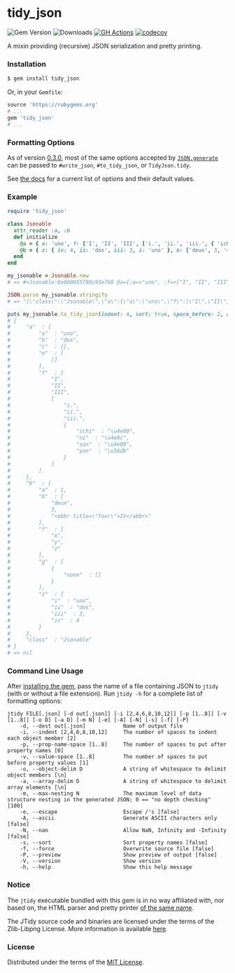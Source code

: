 # tidy_json

![Gem Version][gem_version_badge]  ![Downloads][gem_downloads]  [![GH Actions][build_status_badge]][build_status]  [![codecov][codecov_badge]][codecov_status]

A mixin providing (recursive) JSON serialization and pretty printing.

### Installation

```bash
$ gem install tidy_json
```

Or, in your `Gemfile`:

```ruby
source 'https://rubygems.org'
# ...
gem 'tidy_json'
# ...
```

### Formatting Options

As of version [0.3.0][], most of the same options accepted by [`JSON.generate`][]
can be passed to `#write_json`, `#to_tidy_json`, or `TidyJson.tidy`.

See [the docs][] for a current list of options and their default values.

### Example

```ruby
require 'tidy_json'

class Jsonable
  attr_reader :a, :b
  def initialize
    @a = { a: 'uno', f: ['I', 'II', 'III', ['i.', 'ii.', 'iii.', { 'ichi': "\u{4e00}", 'ni': "\u{4e8c}", 'san': "\u{4e09}", 'yon': "\u{56db}" }]], c: {}, b: 'dos', e: [[]] }
    @b = { z: { iv: 4, ii: 'dos', iii: 3, i: 'uno' }, b: ['deux', 3, '<abbr title="four">IV</abbr>'], a: 1, g: [{ none: [] }], f: %w[x y z] }
  end
end

my_jsonable = Jsonable.new
# => #<Jsonable:0x000055790c93e768 @a={:a=>"uno", :f=>["I", "II", "III", ["i.", "ii.", "iii.", {:ichi=>"一", :ni=>"二", :san=>"三", :yon=>"四"}]], :c=>{}, :b=>"dos", :e=>[[]]}, @b={:z=>{:iv=>4, :ii=>"dos", :iii=>3, :i=>"uno"}, :b=>["deux", 3, "<abbr title=\"four\">IV</abbr>"], :a=>1, :g=>[{:none=>[]}], :f=>["x", "y", "z"]}>

JSON.parse my_jsonable.stringify
# => "{\"class\":\"Jsonable\",\"a\":{\"a\":\"uno\",\"f\":[\"I\",\"II\",\"III\",[\"i.\",\"ii.\",\"iii.\",{\"ichi\":\"一\",\"ni\":\"二\",\"san\":\"三\",\"yon\":\"四\"}]],\"c\":{},\"b\":\"dos\",\"e\":[[]]},\"b\":{\"z\":{\"iv\":4,\"ii\":\"dos\",\"iii\":3,\"i\":\"uno\"},\"b\":[\"deux\",3,\"<abbr title=\\\"four\\\">IV</abbr>\"],\"a\":1,\"g\":[{\"none\":[]}],\"f\":[\"x\",\"y\",\"z\"]}}"

puts my_jsonable.to_tidy_json(indent: 4, sort: true, space_before: 2, ascii_only: true)
# {
#     "a"  : {
#         "a"  : "uno",
#         "b"  : "dos",
#         "c"  : {},
#         "e"  : [
#             []
#         ],
#         "f"  : [
#             "I",
#             "II",
#             "III",
#             [
#                 "i.",
#                 "ii.",
#                 "iii.",
#                 {
#                     "ichi"  : "\u4e00",
#                     "ni"  : "\u4e8c",
#                     "san"  : "\u4e09",
#                     "yon"  : "\u56db"
#                 }
#             ]
#         ]
#     },
#     "b"  : {
#         "a"  : 1,
#         "b"  : [
#             "deux",
#             3,
#             "<abbr title=\"four\">IV</abbr>"
#         ],
#         "f"  : [
#             "x",
#             "y",
#             "z"
#         ],
#         "g"  : [
#             {
#                 "none"  : []
#             }
#         ],
#         "z"  : {
#             "i"  : "uno",
#             "ii"  : "dos",
#             "iii"  : 3,
#             "iv"  : 4
#         }
#     },
#     "class"  : "Jsonable"
# }
# => nil
```

### Command Line Usage

After [installing the gem][], pass the name of a file containing JSON to `jtidy`
(with or without a file extension). Run `jtidy -h` for a complete list of
formatting options:

```
jtidy FILE[.json] [-d out[.json]] [-i [2,4,6,8,10,12]] [-p [1..8]] [-v [1..8]] [-o D] [-a D] [-m N] [-e] [-A] [-N] [-s] [-f] [-P]
    -d, --dest out[.json]            Name of output file
    -i, --indent [2,4,6,8,10,12]     The number of spaces to indent each object member [2]
    -p, --prop-name-space [1..8]     The number of spaces to put after property names [0]
    -v, --value-space [1..8]         The number of spaces to put before property values [1]
    -o, --object-delim D             A string of whitespace to delimit object members [\n]
    -a, --array-delim D              A string of whitespace to delimit array elements [\n]
    -m, --max-nesting N              The maximum level of data structure nesting in the generated JSON; 0 == "no depth checking" [100]
    -e, --escape                     Escape /'s [false]
    -A, --ascii                      Generate ASCII characters only [false]
    -N, --nan                        Allow NaN, Infinity and -Infinity [false]
    -s, --sort                       Sort property names [false]
    -f, --force                      Overwrite source file [false]
    -P, --preview                    Show preview of output [false]
    -V, --version                    Show version
    -h, --help                       Show this help message
```

### Notice
The `jtidy` executable bundled with this gem is in no way affiliated with, nor based on,
the HTML parser and pretty printer [of the same name](https://github.com/jtidy/jtidy).

The JTidy source code and binaries are licensed under the terms of the Zlib-Libpng License.
More information is available [here](https://raw.githubusercontent.com/jtidy/jtidy/master/LICENSE.txt).

### License
Distributed under the terms of the [MIT License][].


[build_status]: https://github.com/rdipardo/tidy_json/actions/workflows/tests.yml
[build_status_badge]: https://github.com/rdipardo/tidy_json/actions/workflows/tests.yml/badge.svg
[codecov_status]: https://codecov.io/gh/rdipardo/tidy_json/branch/master
[codecov_badge]: https://codecov.io/gh/rdipardo/tidy_json/branch/master/graph/badge.svg
[gem_version_badge]: https://img.shields.io/gem/v/tidy_json?color=%234ec820&label=gem%20version&logo=ruby&logoColor=%23e9573f
[gem_downloads]: https://img.shields.io/gem/dt/tidy_json?logo=ruby&logoColor=%23e9573f
[MIT License]: https://raw.githubusercontent.com/rdipardo/tidy_json/master/LICENSE
[installing the gem]: https://github.com/rdipardo/tidy_json#installation
<!-- API spec -->
[`JSON.generate`]: https://github.com/flori/json/blob/d49c5de49e54a5ad3f6fcf587f98d63266ef9439/lib/json/pure/generator.rb#L111
[the docs]: https://rubydoc.info/github/rdipardo/tidy_json/TidyJson/Formatter#initialize-instance_method
[0.3.0]: https://github.com/rdipardo/tidy_json/releases/tag/v0.3.0
